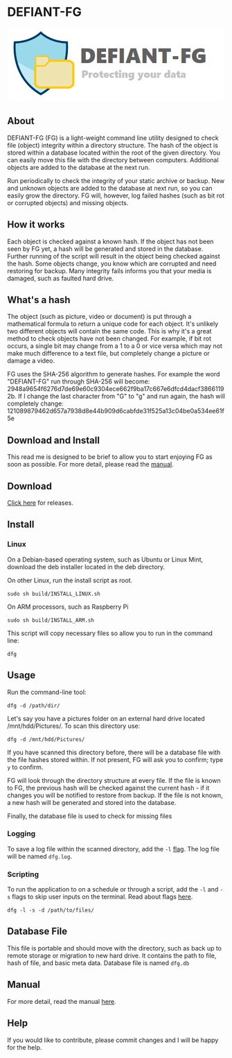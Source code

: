 # DEFIANT-FG

![DFG Logo](docs/dfg_logo.png)

## About

DEFIANT-FG (FG) is a light-weight command line utility designed to check file (object) integrity within a directory structure. The hash of the object is stored within a database located within the root of the given directory. You can easily move this file with the directory between computers. Additional objects are added to the database at the next run. 

Run periodically to check the integrity of your static archive or backup. New and unknown objects are added to the database at next run, so you can easily grow the directory. FG will, however, log failed hashes (such as bit rot or corrupted objects) and missing objects.  
 
## How it works 

Each object is checked against a known hash. If the object has not been seen by FG yet, a hash will be generated and stored in the database. Further running of the script will result in the object being checked against the hash. Some objects change, you know which are corrupted and need restoring for backup. Many integrity fails informs you that your media is damaged, such as faulted hard drive.  

## What's a hash 

The object (such as picture, video or document) is put through a mathematical formula to return a unique code for each object. It's unlikely two different objects will contain the same code. This is why it's a great method to check objects have not been changed. For example, if bit rot occurs, a single bit may change from a 1 to a 0 or vice versa which may not make much difference to a text file, but completely change a picture or damage a video.  

FG uses the SHA-256 algorithm to generate hashes. For example the word "DEFIANT-FG" run through SHA-256 will become: 2948a9654f6276d7de69e60c9304ece662f9ba17c667e6dfcd4dacf38661192b. If I change the last character from "G" to "g" and run again, the hash will completely change: 121089879462d657a7938d8e44b909d6cabfde31f525a13c04be0a534ee61f5e 

## Download and Install

This read me is designed to be brief to allow you to start enjoying FG as soon as possible. For more detail, please read the [manual](https://karlhunter.co.uk/defiant/). 

## Download

[Click here](https://github.com/karlh001/defiant-fg/releases) for releases.

## Install

### Linux
 
On a Debian-based operating system, such as Ubuntu or Linux Mint, download the deb installer located in the deb directory.

On other Linux, run the install script as root.

	sudo sh build/INSTALL_LINUX.sh

On ARM processors, such as Raspberry Pi
	
	sudo sh build/INSTALL_ARM.sh

This script will copy necessary files so allow you to run in the command line:

	dfg


## Usage 

Run the command-line tool: 

	dfg -d /path/dir/  

Let's say you have a pictures folder on an external hard drive located /mnt/hdd/Pictures/. To scan this directory use:

	dfg -d /mnt/hdd/Pictures/

If you have scanned this directory before, there will be a database file with the file hashes stored within. If not present, FG will ask you to confirm; type `y` to confirm.

FG will look through the directory structure at every file. If the file is known to FG, the previous hash will be checked against the current hash - if it changes you will be notified to restore from backup. If the file is not known, a new hash will be generated and stored into the database. 

Finally, the database file is used to check for missing files 

### Logging

To save a log file within the scanned directory, add the `-l` [flag](https://karlhunter.co.uk/defiant/flags/). The log file will be named `dfg.log`.

### Scripting

To run the application to on a schedule or through a script, add the `-l` and `-s` flags to skip user inputs on the terminal. Read about flags [here](https://karlhunter.co.uk/defiant/flags/).

	dfg -l -s -d /path/to/files/


## Database File 

This file is portable and should move with the directory, such as back up to remote storage or migration to new hard drive. It contains the path to file, hash of file, and basic meta data. Database file is named `dfg.db`

## Manual

For more detail, read the manual [here](https://karlhunter.co.uk/defiant/).

## Help

If you would like to contribute, please commit changes and I will be happy for the help.